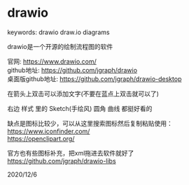 # drawio

keywords: drawio draw.io diagrams  

drawio是一个开源的绘制流程图的软件  

官网: https://www.drawio.com/  
github地址: https://github.com/jgraph/drawio  
桌面版github地址: https://github.com/jgraph/drawio-desktop  

在箭头上双击可以添加文字(不要在蓝点上双击就可以了)  

右边 样式 里的 Sketch(手绘风) 圆角 曲线 都挺好看的  

缺点是图标比较少，可以从这里搜索图标然后复制粘贴使用：  
https://www.iconfinder.com/  
https://openclipart.org/  

官方也有些图标补充，把xml拖进去软件就好了  
https://github.com/jgraph/drawio-libs  


2020/12/6  
